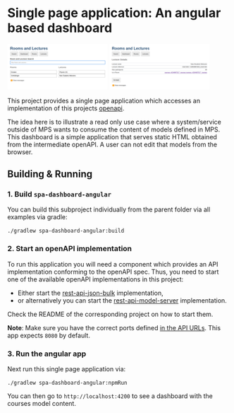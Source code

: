 # Single page application: An angular based dashboard

[<img src="doc/spa-sample-1.png" width=45% >](doc/spa-sample-1.png)
[<img src="doc/spa-sample-2.png" width=45% >](doc/spa-sample-2.png)

This project provides a single page application which accesses an implementation of this projects [openapi](../openapi/openapi.yaml).

The idea here is to illustrate a read only use case where a system/service outside of MPS wants to consume the content of models defined in MPS.
This dashboard is a simple application that serves static HTML obtained from the intermediate openAPI.
A user can not edit that models from the browser. 


## Building & Running

### 1. Build `spa-dashboard-angular`

You can build this subproject individually from the parent folder via  all examples via gradle:
```
./gradlew spa-dashboard-angular:build
```

### 2. Start an openAPI implementation

To run this application you will need a component which provides an API implementation conforming to the openAPI spec.
Thus, you need to start one of the available openAPI implementations in this project:

- Either start the [rest-api-json-bulk](../rest-api-json-bulk) implementation,
- or alternatively you can start the [rest-api-model-server](../rest-api-model-server) implementation.

Check the README of the corresponding project on how to start them.

**Note**: Make sure you have the correct ports defined [in the API URLs](src/app/Container.ts). This app expects `8080` by default.

### 3. Run the angular app

Next run this single page application via:

```
./gradlew spa-dashboard-angular:npmRun
```

You can then go to `http://localhost:4200` to see a dashboard with the courses model content.